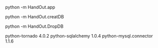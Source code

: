 python -m HandOut.app

python -m HandOut.creatDB

python -m HandOut.DropDB


python-tornado 4.0.2
python-sqlalchemy 1.0.4
python-mysql.connector 1.1.6
